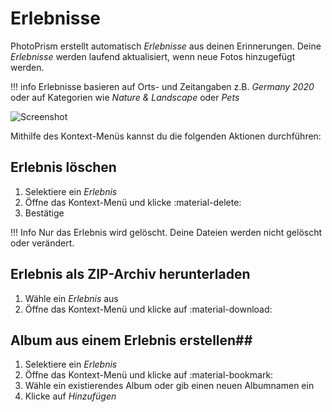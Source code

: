 # Erlebnisse #

PhotoPrism erstellt automatisch *Erlebnisse* aus deinen Erinnerungen. 
Deine *Erlebnisse* werden laufend aktualisiert, wenn neue Fotos hinzugefügt werden.

!!! info
    Erlebnisse basieren auf Orts- und Zeitangaben z.B. *Germany 2020* oder auf Kategorien wie *Nature & Landscape* oder *Pets*

![Screenshot](img/moments.png)

Mithilfe des Kontext-Menüs kannst du die folgenden Aktionen durchführen:

## Erlebnis löschen ##
1. Selektiere ein *Erlebnis*
2. Öffne das Kontext-Menü und klicke :material-delete:
3. Bestätige

!!! Info
    Nur das Erlebnis wird gelöscht. Deine Dateien werden nicht gelöscht oder verändert.

## Erlebnis als ZIP-Archiv herunterladen ##
1. Wähle ein *Erlebnis* aus
2. Öffne das Kontext-Menü und klicke auf :material-download:

## Album aus einem Erlebnis erstellen##
1. Selektiere ein *Erlebnis*
2. Öffne das Kontext-Menü und klicke auf :material-bookmark:
3. Wähle ein existierendes Album oder gib einen neuen Albumnamen ein
4. Klicke auf *Hinzufügen*